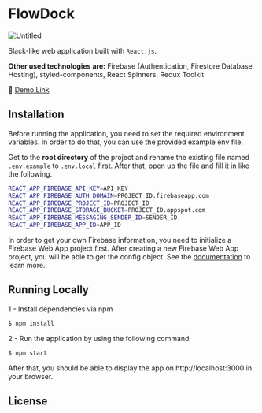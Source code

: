 # FlowDock
![Untitled](https://user-images.githubusercontent.com/76788555/221181641-6f953f3f-dc2a-4918-af8e-6c4d7632907b.png)


Slack-like web application built with `React.js`.

**Other used technologies are:** Firebase (Authentication, Firestore Database, Hosting), styled-components, React Spinners, Redux Toolkit

🔗 [Demo Link](https://slack-clone-6cc34.web.app/)

## Installation

Before running the application, you need to set the required environment variables. In order to do that, you can use the provided example env file.

Get to the **root directory** of the project and rename the existing file named `.env.example` to `.env.local` first. After that, open up the file and fill it in like the following.

```bash
REACT_APP_FIREBASE_API_KEY=API_KEY
REACT_APP_FIREBASE_AUTH_DOMAIN=PROJECT_ID.firebaseapp.com
REACT_APP_FIREBASE_PROJECT_ID=PROJECT_ID
REACT_APP_FIREBASE_STORAGE_BUCKET=PROJECT_ID.appspot.com
REACT_APP_FIREBASE_MESSAGING_SENDER_ID=SENDER_ID
REACT_APP_FIREBASE_APP_ID=APP_ID
```

In order to get your own Firebase information, you need to initialize a Firebase Web App project first. After creating a new Firebase Web App project, you will be able to get the config object. See the [documentation](https://firebase.google.com/docs/web/learn-more#config-object) to learn more.

## Running Locally

1 - Install dependencies via npm

```bash
$ npm install
```

2 - Run the application by using the following command

```bash
$ npm start
```

After that, you should be able to display the app on http://localhost:3000 in your browser.

## License

